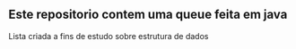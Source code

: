 
## Este repositorio contem uma queue feita em java

Lista criada a fins de estudo sobre estrutura de dados
